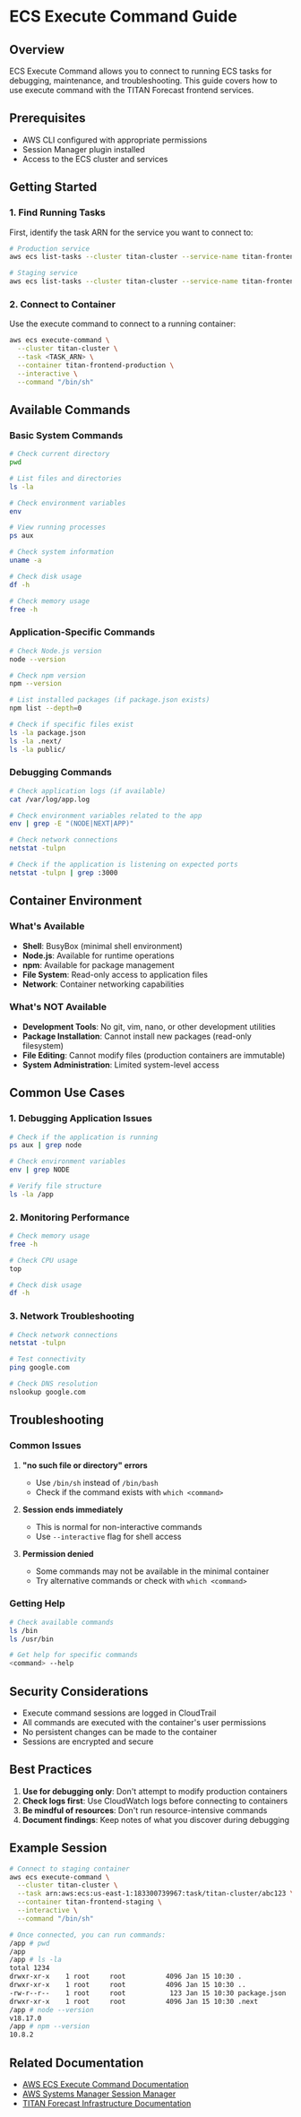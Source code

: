 # ECS Execute Command Guide

## Overview

ECS Execute Command allows you to connect to running ECS tasks for debugging, maintenance, and troubleshooting. This guide covers how to use execute command with the TITAN Forecast frontend services.

## Prerequisites

- AWS CLI configured with appropriate permissions
- Session Manager plugin installed
- Access to the ECS cluster and services

## Getting Started

### 1. Find Running Tasks

First, identify the task ARN for the service you want to connect to:

```bash
# Production service
aws ecs list-tasks --cluster titan-cluster --service-name titan-frontend-production

# Staging service  
aws ecs list-tasks --cluster titan-cluster --service-name titan-frontend-staging
```

### 2. Connect to Container

Use the execute command to connect to a running container:

```bash
aws ecs execute-command \
  --cluster titan-cluster \
  --task <TASK_ARN> \
  --container titan-frontend-production \
  --interactive \
  --command "/bin/sh"
```

## Available Commands

### Basic System Commands

```bash
# Check current directory
pwd

# List files and directories
ls -la

# Check environment variables
env

# View running processes
ps aux

# Check system information
uname -a

# Check disk usage
df -h

# Check memory usage
free -h
```

### Application-Specific Commands

```bash
# Check Node.js version
node --version

# Check npm version
npm --version

# List installed packages (if package.json exists)
npm list --depth=0

# Check if specific files exist
ls -la package.json
ls -la .next/
ls -la public/
```

### Debugging Commands

```bash
# Check application logs (if available)
cat /var/log/app.log

# Check environment variables related to the app
env | grep -E "(NODE|NEXT|APP)"

# Check network connections
netstat -tulpn

# Check if the application is listening on expected ports
netstat -tulpn | grep :3000
```

## Container Environment

### What's Available

- **Shell**: BusyBox (minimal shell environment)
- **Node.js**: Available for runtime operations
- **npm**: Available for package management
- **File System**: Read-only access to application files
- **Network**: Container networking capabilities

### What's NOT Available

- **Development Tools**: No git, vim, nano, or other development utilities
- **Package Installation**: Cannot install new packages (read-only filesystem)
- **File Editing**: Cannot modify files (production containers are immutable)
- **System Administration**: Limited system-level access

## Common Use Cases

### 1. Debugging Application Issues

```bash
# Check if the application is running
ps aux | grep node

# Check environment variables
env | grep NODE

# Verify file structure
ls -la /app
```

### 2. Monitoring Performance

```bash
# Check memory usage
free -h

# Check CPU usage
top

# Check disk usage
df -h
```

### 3. Network Troubleshooting

```bash
# Check network connections
netstat -tulpn

# Test connectivity
ping google.com

# Check DNS resolution
nslookup google.com
```

## Troubleshooting

### Common Issues

1. **"no such file or directory" errors**
   - Use `/bin/sh` instead of `/bin/bash`
   - Check if the command exists with `which <command>`

2. **Session ends immediately**
   - This is normal for non-interactive commands
   - Use `--interactive` flag for shell access

3. **Permission denied**
   - Some commands may not be available in the minimal container
   - Try alternative commands or check with `which <command>`

### Getting Help

```bash
# Check available commands
ls /bin
ls /usr/bin

# Get help for specific commands
<command> --help
```

## Security Considerations

- Execute command sessions are logged in CloudTrail
- All commands are executed with the container's user permissions
- No persistent changes can be made to the container
- Sessions are encrypted and secure

## Best Practices

1. **Use for debugging only**: Don't attempt to modify production containers
2. **Check logs first**: Use CloudWatch logs before connecting to containers
3. **Be mindful of resources**: Don't run resource-intensive commands
4. **Document findings**: Keep notes of what you discover during debugging

## Example Session

```bash
# Connect to staging container
aws ecs execute-command \
  --cluster titan-cluster \
  --task arn:aws:ecs:us-east-1:183300739967:task/titan-cluster/abc123 \
  --container titan-frontend-staging \
  --interactive \
  --command "/bin/sh"

# Once connected, you can run commands:
/app # pwd
/app
/app # ls -la
total 1234
drwxr-xr-x    1 root     root          4096 Jan 15 10:30 .
drwxr-xr-x    1 root     root          4096 Jan 15 10:30 ..
-rw-r--r--    1 root     root           123 Jan 15 10:30 package.json
drwxr-xr-x    1 root     root          4096 Jan 15 10:30 .next
/app # node --version
v18.17.0
/app # npm --version
10.8.2
```

## Related Documentation

- [AWS ECS Execute Command Documentation](https://docs.aws.amazon.com/AmazonECS/latest/developerguide/ecs-exec.html)
- [AWS Systems Manager Session Manager](https://docs.aws.amazon.com/systems-manager/latest/userguide/session-manager.html)
- [TITAN Forecast Infrastructure Documentation](../infrastructure/README.md)
